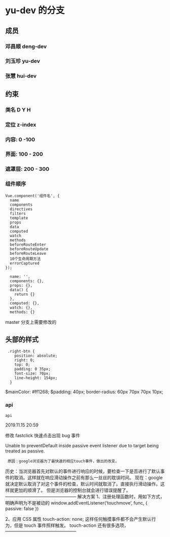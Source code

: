 # yu-dev 的分支

## 成员

### 邓昌顺 deng-dev

### 刘玉珍 yu-dev

### 张慧 hui-dev

## 约束

### 类名 D Y H

### 定位 z-index

### 内容: 0 -100

### 界面: 100 - 200

### 遮罩层: 200 - 300

### 组件顺序

```
Vue.component('组件名', {
  name
  components
  directives
  filters
  template
  props
  data
  computed
  watch
  methods
  beforeRouteEnter
  beforeRouteUpdate
  beforeRouteLeave
  10个生命周期方法
  errorCaptured
});

  name: '',
  components: {},
  props: {},
  data() {
    return {}
  },
  computed: {},
  watch: {},
  methods: {}

```

master 分支上需要修改的

## 头部的样式

```
 .right-btn {
    position: absolute;
    right: 0;
    top: 0;
    padding: 0 35px;
    font-size: 70px;
    line-height: 154px;
  }
```

$mainColor: #ff1268;
$padding: 40px;
border-radius: 60px 70px 70px 10px;

### api 
```
api

```

2019.11.15 20:59

修改 fastclick 快速点击出现 bug 事件

Unable to preventDefault inside passive event listener due to target being treated as passive.

     原因：google浏览器为了最快速的相应touch事件，做出的改变。

历史：当浏览器首先对默认的事件进行响应的时候，要检查一下是否进行了默认事件的取消。这样就在响应滑动操作之前有那么一丝丝的耽误时间。
现在：google 就决定默认取消了对这个事件的检查，默认时间就取消了。直接执行滑动操作。这样就更加的顺滑了。
但是浏览器的控制台就会进行错误提醒了。
————————————————
解决方案
1、注册处理函数时，用如下方式，明确声明为不是被动的
window.addEventListener(‘touchmove’, func, { passive: false })

2、应用 CSS 属性 touch-action: none; 这样任何触摸事件都不会产生默认行为，但是 touch 事件照样触发。
touch-action 还有很多选项，
————————————————






<template>
<lazy-component>
  <div class="goodItem" @click="getDetailInfo(good.id)">
    <div class="left">
      <img :src="(good.picUrl || good.imgUrl)" />
      <span class="flag">{{(good.flag || good.tag[0])}}</span>
    </div>
    <div class="right">
      <h3 class="title">{{good.title}}</h3>
      <p class="time text-overflow">{{(good.time || good.date)}}</p>
      <p class="address text-overflow">{{(good.address || good.location)}}</p>
      <p class="tag">
        <span>{{(good.tags || good.tag[0])}}</span>
      </p>
      <p class="priceWrap">
        <i class="price">{{(good.price || good.minPrice)}}</i>起
      </p>
    </div>
  </div>
  <!-- 未付款 -->
  <div v-if="(orderStatus == 0)" class="chooseWrap">
    <span class="payment">{{payment}}</span>
    <span class="button" @click="toPayAction">去付款</span>
  </div>
  <!-- 待收货 -->
  <div v-else-if="(orderStatus == 1)" class="chooseWrap">
    <span class="payment">{{payment}}</span>
    <span class="button" @click="toGetAction">已收货</span>
  </div>
  </lazy-component>
</template>
<script>
import { Dialog } from "vant";
export default {
  name: "app-good-item",
  props: {
    goodOrder: {
      type: Object,
      default: {}
    }
  },
  data() {
    return {
      good: {},
      payWay: '',
      payment: '',
      orderStatus: 0,
    };
  },
  computed: {},
  watch: {},
  methods: {
    // 跳转到详情页
    getDetailInfo(id) {
      this.$router.push(`/all/detail/${id}`);
    },
    // 去付款
    toPayAction() {
       Dialog.confirm({
        title: "订单支付",
        message: `${this.payWay}支付`
      })
        .then(() => {
          // 点击了付款，需要改变订单的状态
          this.$toast('你点击了付款');
        })
        .catch(() => {
          // 未付款
        this.$toast('你点击了取消付款');
        });
    },
    // 待收货
    toGetAction() {

    }
  },
  created() {
    this.good = this.goodOrder.selectedGood && this.goodOrder.selectedGood.goodDetail;
    this.payment = this.goodOrder.selectedGood && this.goodOrder.selectedGood.ticket.price;
    this.payWay = this.goodOrder.selectedGood && this.goodOrder.payWay;
    this.orderStatus = this.goodOrder.selectedGood && this.goodOrder.status;
  }
};
</script>

<style lang="scss" scoped>
$mainColor: #ff1268;
$padding: 40px;

.goodItem {
  width: 100%;
  height: 400px;
  box-sizing: border-box;
  padding: 0 45px;
  display: flex;

  .left {
    width: 300px;
    height: 400px;
    position: relative;

    img {
      width: 100%;
      height: 100%;
    }
    .flag {
      position: absolute;
      right: 6px;
      top: 8px;
      padding: 10px;
      background-color: rgba(0, 0, 0, .6);
      color: #f8f8f8;
      border-radius: 10px;
    }
  }
  .right {
    margin-left: 32px;

    .title {
      position: relative;
      line-height: 70px;
      font-size: 46px;
      font-weight: bold;
      height: 110px;
      overflow: hidden;
      text-align: 20px;
      color: #111;
    }
    .time {
      margin-top: 28px;
      font-size: 30px;
      color: #8c92a1;
      width: 100%;
    }
    .address {
      margin-top: 17px;
      font-size: 30px;
      color: #8c92a1;
      width: 100%;

    }
    .tag {
      margin-top: 20px;

      span {
        display: inline-block;
        border: 2px solid #8c92a1;
        padding: 12px 16px;
        color: #6d7a97;
        font-size: 26px;
        border-radius: 30px;
      }
    }
    .priceWrap {
      width: 100%;
      font-size: 34px;
      color: #8c92a1;
      margin-top: 34px;

      .price {
        font-size: 44px;
        font-weight: bold;
        color: $mainColor;
        margin: 0 12px;
      }
    }
  }
}
// 已收货 / 待付款的选项
.chooseWrap {
  width: 100%;
  height: 160px;
  line-height: 160px;
  box-sizing: border-box;
  padding: 0 $padding;
  display: flex;
  flex-direction: row;
  justify-content: space-between;

  .payment {
    font-size: 40px;
    color: $mainColor;
  }
  .button {
    background-color: $mainColor;
    color: #fff;
    width: 100px;
    height: 100px;
    text-align: center;
    line-height: 100px;
  }
}
</style>